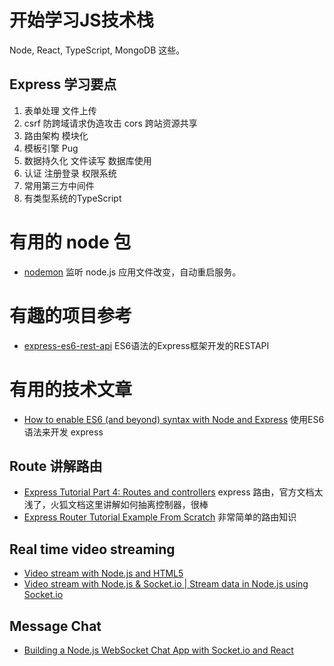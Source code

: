 # 开始学习JS技术栈
Node, React, TypeScript, MongoDB 这些。

## Express 学习要点
1. 表单处理 文件上传
2. csrf 防跨域请求伪造攻击 cors 跨站资源共享
3. 路由架构 模块化
4. 模板引擎 Pug
5. 数据持久化 文件读写 数据库使用
6. 认证 注册登录 权限系统
7. 常用第三方中间件
8. 有类型系统的TypeScript


# 有用的 node 包
- [nodemon](https://github.com/remy/nodemon) 监听 node.js 应用文件改变，自动重启服务。



# 有趣的项目参考
- [express-es6-rest-api](https://github.com/developit/express-es6-rest-api)  ES6语法的Express框架开发的RESTAPI



# 有用的技术文章
- [How to enable ES6 (and beyond) syntax with Node and Express](https://medium.freecodecamp.org/how-to-enable-es6-and-beyond-syntax-with-node-and-express-68d3e11fe1ab) 使用ES6语法来开发 express

## Route 讲解路由
- [Express Tutorial Part 4: Routes and controllers](https://developer.mozilla.org/en-US/docs/Learn/Server-side/Express_Nodejs/routes) express 路由，官方文档太浅了，火狐文档这里讲解如何抽离控制器，很棒
- [Express Router Tutorial Example From Scratch](https://appdividend.com/2018/09/15/express-router-tutorial-example-from-scratch/) 非常简单的路由知识

## Real time video streaming
- [Video stream with Node.js and HTML5](https://medium.com/@daspinola/video-stream-with-node-js-and-html5-320b3191a6b6)
- [Video stream with Node.js & Socket.io | Stream data in Node.js using Socket.io](http://www.coding4developers.com/node-js/video-stream-with-node-js-socket-io-stream-data-in-node-js-using-socket-io/)

## Message Chat 
- [Building a Node.js WebSocket Chat App with Socket.io and React](https://itnext.io/building-a-node-js-websocket-chat-app-with-socket-io-and-react-473a0686d1e1)